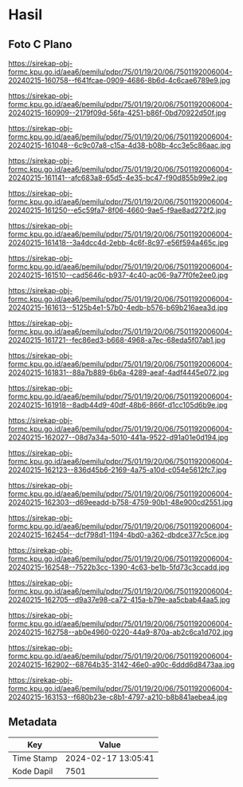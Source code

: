 # Hasil

## Foto C Plano

https://sirekap-obj-formc.kpu.go.id/aea6/pemilu/pdpr/75/01/19/20/06/7501192006004-20240215-160758--f641fcae-0909-4686-8b6d-4c6cae6789e9.jpg

https://sirekap-obj-formc.kpu.go.id/aea6/pemilu/pdpr/75/01/19/20/06/7501192006004-20240215-160909--2179f09d-56fa-4251-b86f-0bd70922d50f.jpg

https://sirekap-obj-formc.kpu.go.id/aea6/pemilu/pdpr/75/01/19/20/06/7501192006004-20240215-161048--6c9c07a8-c15a-4d38-b08b-4cc3e5c86aac.jpg

https://sirekap-obj-formc.kpu.go.id/aea6/pemilu/pdpr/75/01/19/20/06/7501192006004-20240215-161141--afc683a8-65d5-4e35-bc47-f90d855b99e2.jpg

https://sirekap-obj-formc.kpu.go.id/aea6/pemilu/pdpr/75/01/19/20/06/7501192006004-20240215-161250--e5c59fa7-8f06-4660-9ae5-f9ae8ad272f2.jpg

https://sirekap-obj-formc.kpu.go.id/aea6/pemilu/pdpr/75/01/19/20/06/7501192006004-20240215-161418--3a4dcc4d-2ebb-4c6f-8c97-e56f594a465c.jpg

https://sirekap-obj-formc.kpu.go.id/aea6/pemilu/pdpr/75/01/19/20/06/7501192006004-20240215-161510--cad5646c-b937-4c40-ac06-9a77f0fe2ee0.jpg

https://sirekap-obj-formc.kpu.go.id/aea6/pemilu/pdpr/75/01/19/20/06/7501192006004-20240215-161613--5125b4e1-57b0-4edb-b576-b69b216aea3d.jpg

https://sirekap-obj-formc.kpu.go.id/aea6/pemilu/pdpr/75/01/19/20/06/7501192006004-20240215-161721--fec86ed3-b668-4968-a7ec-68eda5f07ab1.jpg

https://sirekap-obj-formc.kpu.go.id/aea6/pemilu/pdpr/75/01/19/20/06/7501192006004-20240215-161831--88a7b889-6b6a-4289-aeaf-4adf4445e072.jpg

https://sirekap-obj-formc.kpu.go.id/aea6/pemilu/pdpr/75/01/19/20/06/7501192006004-20240215-161918--8adb44d9-40df-48b6-866f-d1cc105d6b9e.jpg

https://sirekap-obj-formc.kpu.go.id/aea6/pemilu/pdpr/75/01/19/20/06/7501192006004-20240215-162027--08d7a34a-5010-441a-9522-d91a01e0d194.jpg

https://sirekap-obj-formc.kpu.go.id/aea6/pemilu/pdpr/75/01/19/20/06/7501192006004-20240215-162123--836d45b6-2169-4a75-a10d-c054e5612fc7.jpg

https://sirekap-obj-formc.kpu.go.id/aea6/pemilu/pdpr/75/01/19/20/06/7501192006004-20240215-162303--d69eeadd-b758-4759-90b1-48e900cd2551.jpg

https://sirekap-obj-formc.kpu.go.id/aea6/pemilu/pdpr/75/01/19/20/06/7501192006004-20240215-162454--dcf798d1-1194-4bd0-a362-dbdce377c5ce.jpg

https://sirekap-obj-formc.kpu.go.id/aea6/pemilu/pdpr/75/01/19/20/06/7501192006004-20240215-162548--7522b3cc-1390-4c63-be1b-5fd73c3ccadd.jpg

https://sirekap-obj-formc.kpu.go.id/aea6/pemilu/pdpr/75/01/19/20/06/7501192006004-20240215-162705--d9a37e98-ca72-415a-b79e-aa5cbab44aa5.jpg

https://sirekap-obj-formc.kpu.go.id/aea6/pemilu/pdpr/75/01/19/20/06/7501192006004-20240215-162758--ab0e4960-0220-44a9-870a-ab2c6ca1d702.jpg

https://sirekap-obj-formc.kpu.go.id/aea6/pemilu/pdpr/75/01/19/20/06/7501192006004-20240215-162902--68764b35-3142-46e0-a90c-6ddd6d8473aa.jpg

https://sirekap-obj-formc.kpu.go.id/aea6/pemilu/pdpr/75/01/19/20/06/7501192006004-20240215-163153--f680b23e-c8b1-4797-a210-b8b841aebea4.jpg


## Metadata

| Key        | Value               |
| ---------- | ------------------- |
| Time Stamp | 2024-02-17 13:05:41 |
| Kode Dapil | 7501                |



